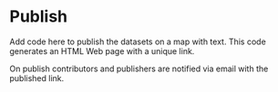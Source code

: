 # Publish

Add code here to publish the datasets on a map with text.
This code generates an HTML Web page with a unique link.

On publish contributors and publishers are notified via email with the published link.
